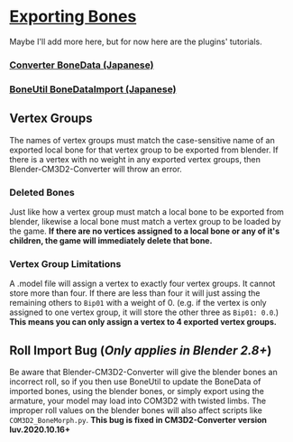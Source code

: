 # [Exporting Bones](https://github.com/luvoid/COM3D2-All-Bout-Bones/blob/main/wiki/Exporting-Bones.md)
Maybe I'll add more here, but for now here are the plugins' tutorials.

### [Converter BoneData (Japanese)](https://github.com/trzr/Blender-CM3D2-Converter#%E3%83%9C%E3%83%BC%E3%83%B3)

### [BoneUtil BoneDataImport (Japanese)](https://github.com/trzr/Blender-CM3D2-BoneUtil/wiki/BoneDataImport)

## Vertex Groups
The names of vertex groups must match the case-sensitive name of an exported local bone for that vertex group to be exported from blender. If there is a vertex with no weight in any exported vertex groups, then Blender-CM3D2-Converter will throw an error.

### Deleted Bones
Just like how a vertex group must match a local bone to be exported from blender, likewise a local bone must match a vertex group to be loaded by the game. **If there are no vertices assigned to a local bone or any of it's children, the game will immediately delete that bone.**

### Vertex Group Limitations
A .model file will assign a vertex to exactly four vertex groups. It cannot store more than four. If there are less than four it will just assing the remaining others to `Bip01` with a weight of 0. (e.g. if the vertex is only assigned to one vertex group, it will store the other three as `Bip01: 0.0`.) **This means you can only assign a vertex to 4 exported vertex groups.**


## Roll Import Bug (_Only applies in Blender 2.8+_)
Be aware that Blender-CM3D2-Converter will give the blender bones an incorrect roll, so if you then use BoneUtil to update the BoneData of imported bones, using the blender bones, or simply export using the armature, your model may load into COM3D2 with twisted limbs. The improper roll values on the blender bones will also affect scripts like `COM3D2_BoneMorph.py`. **This bug is fixed in CM3D2-Converter version luv.2020.10.16+**
